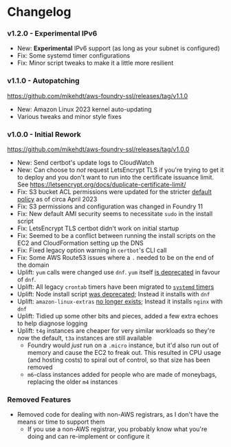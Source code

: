 # Changelog

### v1.2.0 - Experimental IPv6

- New: **Experimental** IPv6 support (as long as your subnet is configured)
- Fix: Some systemd timer configurations
- Fix: Minor script tweaks to make it a little more resilient

### v1.1.0 - Autopatching

https://github.com/mikehdt/aws-foundry-ssl/releases/tag/v1.1.0

- New: Amazon Linux 2023 kernel auto-updating
- Various tweaks and minor style fixes

### v1.0.0 - Initial Rework

https://github.com/mikehdt/aws-foundry-ssl/releases/tag/v1.0.0

- New: Send certbot's update logs to CloudWatch
- New: Can choose to _not_ request LetsEncrypt TLS if you're trying to get it to deploy and you don't want to run into the certificate issuance limit. See https://letsencrypt.org/docs/duplicate-certificate-limit/
- Fix: S3 bucket ACL permissions were updated for the stricter [default policy](https://aws.amazon.com/about-aws/whats-new/2022/12/amazon-s3-automatically-enable-block-public-access-disable-access-control-lists-buckets-april-2023/) as of circa April 2023
- Fix: S3 permissions and configuration was changed in Foundry 11
- Fix: New default AMI security seems to necessitate `sudo` in the install script
- Fix: LetsEncrypt TLS certbot didn't work on initial startup
- Fix: Seemed to be a conflict between running the install scripts on the EC2 and CloudFormation setting up the DNS
- Fix: Fixed legacy option warning in `certbot`'s CLI call
- Fix: Some AWS Route53 issues where a `.` needed to be on the end of the domain
- Uplift: `yum` calls were changed use `dnf`. `yum` itself [is deprecated](https://github.com/rpm-software-management/yum) in favour of `dnf`.
- Uplift: All legacy `crontab` timers have been migrated to [`systemd` timers](https://wiki.archlinux.org/title/Systemd/Timers)
- Uplift: Node install script [was deprecated](https://github.com/nodesource/distributions); Instead it installs with `dnf`
- Uplift: `amazon-linux-extras` [no longer exists](https://aws.amazon.com/linux/amazon-linux-2023/faqs/); Instead it installs `nginx` with `dnf`
- Uplift: Tidied up some other bits and pieces, added a few extra echoes to help diagnose logging
- Uplift: `t4g` instances are cheaper for very similar workloads so they're now the default, `t3a` instances are still available
  - Foundry would _just_ run on a `.micro` instance, but it'd also run out of memory and cause the EC2 to freak out. This resulted in CPU usage (and hosting costs) to spiral out of control, so that size has been removed
  - `m6`-class instances added for people who are made of moneybags, replacing the older `m4` instances

### Removed Features

- Removed code for dealing with non-AWS registrars, as I don't have the means or time to support them
  - If you use a non-AWS registrar, you probably know what you're doing and can re-implement or configure it
